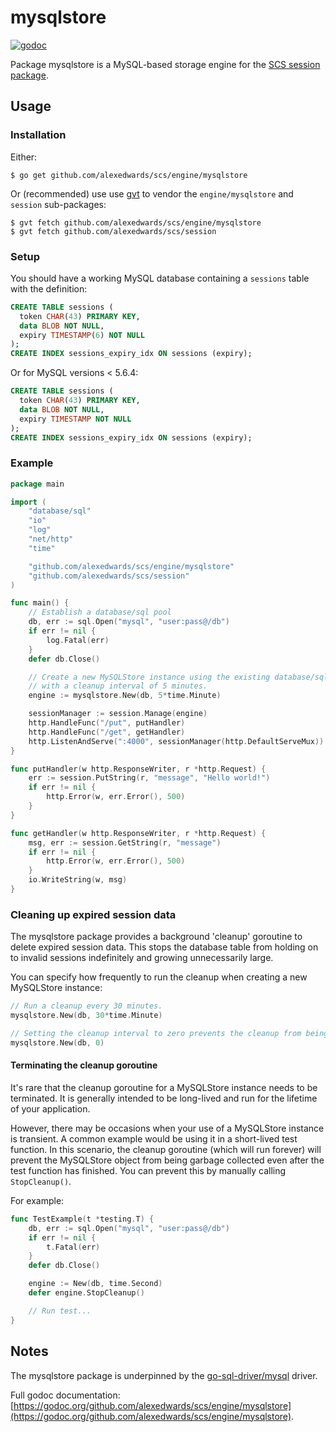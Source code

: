 # mysqlstore
[![godoc](https://godoc.org/github.com/alexedwards/scs/engine/mysqlstore?status.png)](https://godoc.org/github.com/alexedwards/scs/engine/mysqlstore)

Package mysqlstore is a MySQL-based storage engine for the [SCS session package](https://godoc.org/github.com/alexedwards/scs/session).

## Usage

### Installation

Either:

```
$ go get github.com/alexedwards/scs/engine/mysqlstore
```

Or (recommended) use use [gvt](https://github.com/FiloSottile/gvt) to vendor the `engine/mysqlstore` and `session` sub-packages:

```
$ gvt fetch github.com/alexedwards/scs/engine/mysqlstore
$ gvt fetch github.com/alexedwards/scs/session
```

### Setup

You should have a working MySQL database containing a `sessions` table with the definition:

```sql
CREATE TABLE sessions (
  token CHAR(43) PRIMARY KEY,
  data BLOB NOT NULL,
  expiry TIMESTAMP(6) NOT NULL
);
CREATE INDEX sessions_expiry_idx ON sessions (expiry);
```

Or for MySQL versions < 5.6.4:

```sql
CREATE TABLE sessions (
  token CHAR(43) PRIMARY KEY,
  data BLOB NOT NULL,
  expiry TIMESTAMP NOT NULL
);
CREATE INDEX sessions_expiry_idx ON sessions (expiry);
```

### Example

```go
package main

import (
    "database/sql"
    "io"
    "log"
    "net/http"
    "time"

    "github.com/alexedwards/scs/engine/mysqlstore"
    "github.com/alexedwards/scs/session"
)

func main() {
    // Establish a database/sql pool
    db, err := sql.Open("mysql", "user:pass@/db")
    if err != nil {
        log.Fatal(err)
    }
    defer db.Close()

    // Create a new MySQLStore instance using the existing database/sql pool,
    // with a cleanup interval of 5 minutes.
    engine := mysqlstore.New(db, 5*time.Minute)

    sessionManager := session.Manage(engine)
    http.HandleFunc("/put", putHandler)
    http.HandleFunc("/get", getHandler)
    http.ListenAndServe(":4000", sessionManager(http.DefaultServeMux))
}

func putHandler(w http.ResponseWriter, r *http.Request) {
    err := session.PutString(r, "message", "Hello world!")
    if err != nil {
        http.Error(w, err.Error(), 500)
    }
}

func getHandler(w http.ResponseWriter, r *http.Request) {
    msg, err := session.GetString(r, "message")
    if err != nil {
        http.Error(w, err.Error(), 500)
    }
    io.WriteString(w, msg)
}
```

### Cleaning up expired session data

The mysqlstore package provides a background 'cleanup' goroutine to delete expired session data. This stops the database table from holding on to invalid sessions indefinitely and growing unnecessarily large.

You can specify how frequently to run the cleanup when creating a new MySQLStore instance:

```go
// Run a cleanup every 30 minutes.
mysqlstore.New(db, 30*time.Minute)

// Setting the cleanup interval to zero prevents the cleanup from being run.
mysqlstore.New(db, 0)
```

#### Terminating the cleanup goroutine

It's rare that the cleanup goroutine for a MySQLStore instance needs to be terminated. It is generally intended to be long-lived and run for the lifetime of your application.

However, there may be occasions when your use of a MySQLStore instance is transient. A common example would be using it in a short-lived test function. In this scenario, the cleanup goroutine (which will run forever) will prevent the MySQLStore object from being garbage collected even after the test function has finished. You can prevent this by manually calling `StopCleanup()`.

For example:

```go
func TestExample(t *testing.T) {
    db, err := sql.Open("mysql", "user:pass@/db")
    if err != nil {
        t.Fatal(err)
    }
    defer db.Close()

    engine := New(db, time.Second)
    defer engine.StopCleanup()

    // Run test...
}
```

## Notes

The mysqlstore package is underpinned by the [go-sql-driver/mysql](https://github.com/go-sql-driver/mysql) driver.

Full godoc documentation: [https://godoc.org/github.com/alexedwards/scs/engine/mysqlstore](https://godoc.org/github.com/alexedwards/scs/engine/mysqlstore).